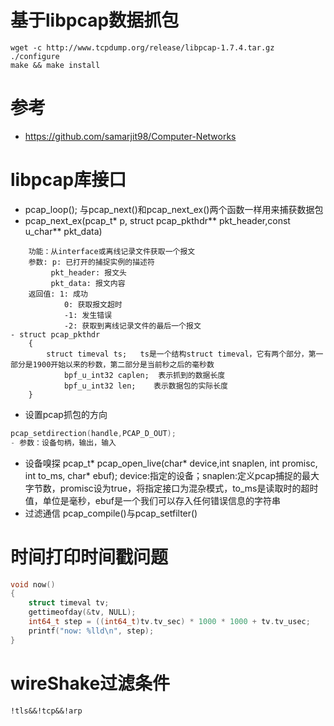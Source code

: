 # 基于libpcap数据抓包
```shell
wget -c http://www.tcpdump.org/release/libpcap-1.7.4.tar.gz
./configure
make && make install
```
# 参考
- https://github.com/samarjit98/Computer-Networks

# libpcap库接口
- pcap_loop(); 与pcap_next()和pcap_next_ex()两个函数一样用来捕获数据包
- pcap_next_ex(pcap_t* p, struct pcap_pkthdr** pkt_header,const u_char** pkt_data)
```shell
	功能：从interface或离线记录文件获取一个报文
	参数: p: 已打开的捕捉实例的描述符
         pkt_header: 报文头
         pkt_data: 报文内容
	返回值: 1: 成功
            0: 获取报文超时
            -1: 发生错误
            -2: 获取到离线记录文件的最后一个报文
- struct pcap_pkthdr
	{
		struct timeval ts;   ts是一个结构struct timeval，它有两个部分，第一部分是1900开始以来的秒数，第二部分是当前秒之后的毫秒数
			bpf_u_int32 caplen;  表示抓到的数据长度
			bpf_u_int32 len;    表示数据包的实际长度
	}
```
- 设置pcap抓包的方向
```cpp
pcap_setdirection(handle,PCAP_D_OUT);
- 参数：设备句柄，输出，输入
```
- 设备嗅探
pcap_t* pcap_open_live(char* device,int snaplen, int promisc, int to_ms, char* ebuf);
device:指定的设备；snaplen:定义pcap捕捉的最大字节数，promisc设为true，将指定接口为混杂模式，to_ms是读取时的超时值，单位是毫秒，ebuf是一个我们可以存入任何错误信息的字符串
- 过滤通信
pcap_compile()与pcap_setfilter()

# 时间打印时间戳问题
```cpp
void now()
{
	struct timeval tv;
	gettimeofday(&tv, NULL);
	int64_t step = ((int64_t)tv.tv_sec) * 1000 * 1000 + tv.tv_usec;
	printf("now: %lld\n", step);
}

```
# wireShake过滤条件
```shell
!tls&&!tcp&&!arp
```
